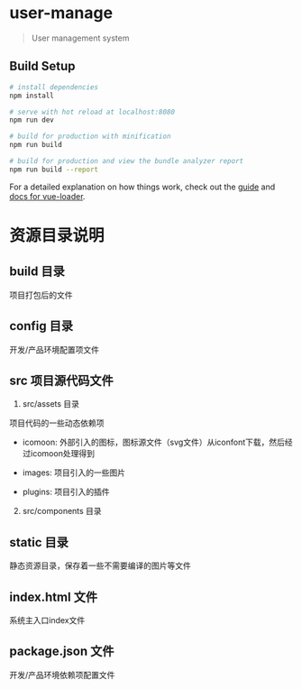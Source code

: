 # user-manage

> User management system

## Build Setup

``` bash
# install dependencies
npm install

# serve with hot reload at localhost:8080
npm run dev

# build for production with minification
npm run build

# build for production and view the bundle analyzer report
npm run build --report
```

For a detailed explanation on how things work, check out the [guide](http://vuejs-templates.github.io/webpack/) and [docs for vue-loader](http://vuejs.github.io/vue-loader).

# 资源目录说明

## build 目录

项目打包后的文件

## config 目录

开发/产品环境配置项文件

## src 项目源代码文件

1. src/assets 目录

项目代码的一些动态依赖项

- icomoon: 外部引入的图标，图标源文件（svg文件）从iconfont下载，然后经过icomoon处理得到

- images: 项目引入的一些图片

- plugins: 项目引入的插件

2. src/components 目录

## static 目录

静态资源目录，保存着一些不需要编译的图片等文件

## index.html 文件

系统主入口index文件

## package.json 文件

开发/产品环境依赖项配置文件